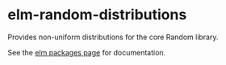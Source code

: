 # elm-random-distributions
Provides non-uniform distributions for the core Random library.

See the [elm packages page](http://package.elm-lang.org/packages/mmetcalfe/elm-random-distributions/latest/Random-Distributions) for documentation.
